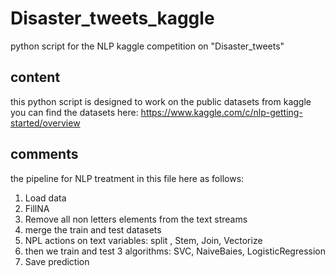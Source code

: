 # Disaster_tweets_kaggle
python script for the NLP kaggle competition on "Disaster_tweets"

## content
this python script is designed to work on the public datasets from kaggle
you can find the datasets here: https://www.kaggle.com/c/nlp-getting-started/overview

## comments
the pipeline for NLP treatment in this file here as follows:
1. Load data
2. FillNA
3. Remove all non letters elements from the text streams
4. merge the train and test datasets
5. NPL actions on text variables: split , Stem, Join, Vectorize
6. then we train and test 3 algorithms: SVC, NaiveBaies, LogisticRegression
7. Save prediction
